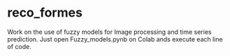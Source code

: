 # reco_formes

Work on the use of fuzzy models for Image processing and time series prediction.
Just open Fuzzy_models.pynb on Colab ands execute each line of code.
